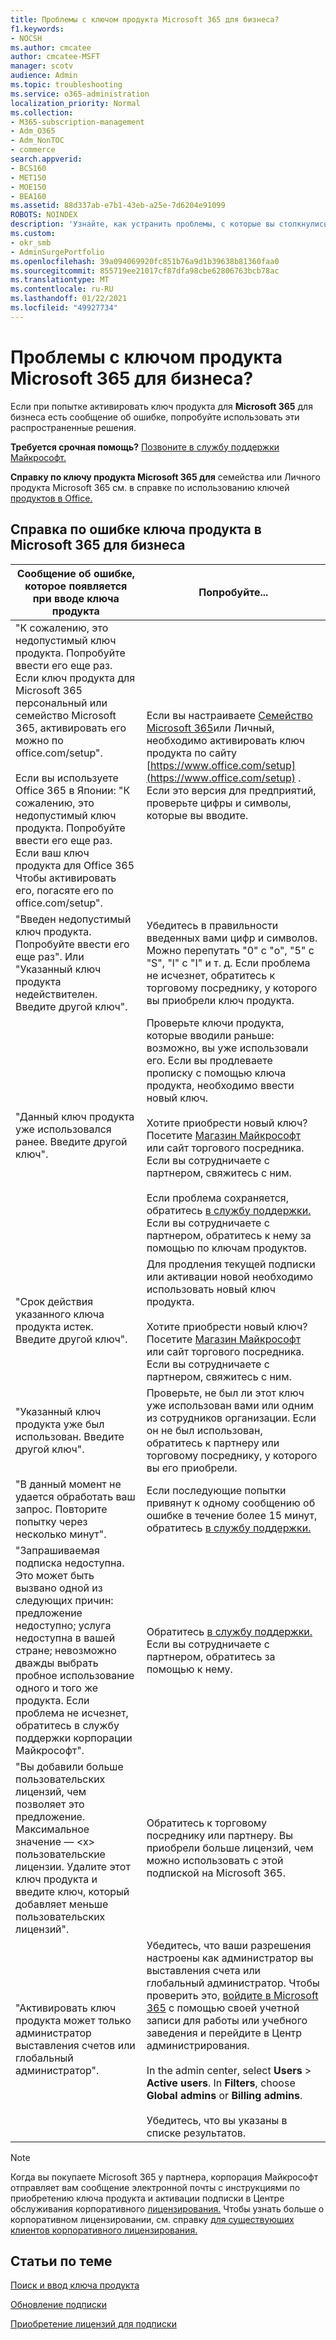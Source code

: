 ```yaml
---
title: Проблемы с ключом продукта Microsoft 365 для бизнеса?
f1.keywords:
- NOCSH
ms.author: cmcatee
author: cmcatee-MSFT
manager: scotv
audience: Admin
ms.topic: troubleshooting
ms.service: o365-administration
localization_priority: Normal
ms.collection:
- M365-subscription-management
- Adm_O365
- Adm_NonTOC
- commerce
search.appverid:
- BCS160
- MET150
- MOE150
- BEA160
ms.assetid: 88d337ab-e7b1-43eb-a25e-7d6204e91099
ROBOTS: NOINDEX
description: 'Узнайте, как устранить проблемы, с которые вы столкнулись при вводе ключа продукта для Microsoft 365 для бизнеса. '
ms.custom:
- okr_smb
- AdminSurgePortfolio
ms.openlocfilehash: 39a094069920fc851b76a9d1b39638b81360faa0
ms.sourcegitcommit: 855719ee21017cf87dfa98cbe62806763bcb78ac
ms.translationtype: MT
ms.contentlocale: ru-RU
ms.lasthandoff: 01/22/2021
ms.locfileid: "49927734"
---
```

# <a name="problems-with-your-microsoft-365-for-business-product-key"></a>Проблемы с ключом продукта Microsoft 365 для бизнеса?

Если при попытке активировать ключ продукта для **Microsoft 365** для бизнеса есть сообщение об ошибке, попробуйте использовать эти распространенные решения. 
  
 **Требуется срочная помощь?** [Позвоните в службу поддержки Майкрософт.](../admin/contact-support-for-business-products.md) 
  
 **Справку по ключу продукта Microsoft 365 для** семейства или Личного продукта Microsoft 365 см. в справке по использованию ключей [продуктов в Office.](https://support.microsoft.com/office/12a5763a-d45c-4685-8c95-a44500213759.aspx)
  
## <a name="product-key-error-help-with-microsoft-365-for-business"></a>Справка по ошибке ключа продукта в Microsoft 365 для бизнеса

| Сообщение об ошибке, которое появляется при вводе ключа продукта | Попробуйте... |
|--------------------------------------------------------------------------------------------------------------------------------------------------------------------------------------------------------------------------------------------------------------------------------------------------------------------------------------------------------|----------------------------------------------------------------------------------------------------------------------------------------------------------------------------------------------------------------------------------------------------------------------------------------------------------------------------------------------------------------------------------------------------------------------------------------------------------------------------|
| "К сожалению, это недопустимый ключ продукта. Попробуйте ввести его еще раз. Если ключ продукта для Microsoft 365 персональный или семейство Microsoft 365, активировать его можно по office.com/setup". <br/><br/>Если вы используете Office 365 в Японии: "К сожалению, это недопустимый ключ продукта. Попробуйте ввести его еще раз. Если ваш ключ продукта для Office 365 Чтобы активировать его, погасяте его по office.com/setup". | Если вы настраиваете [Семейство Microsoft 365](https://support.microsoft.com/office/28cbc8cf-1332-4f04-9123-9b660abb629e.aspx)или Личный, необходимо активировать ключ продукта по сайту [https://www.office.com/setup](https://www.office.com/setup) . Если это версия для предприятий, проверьте цифры и символы, которые вы вводите. |
| "Введен недопустимый ключ продукта. Попробуйте ввести его еще раз". Или "Указанный ключ продукта недействителен. Введите другой ключ". | Убедитесь в правильности введенных вами цифр и символов. Можно перепутать "0" с "o", "5" с "S", "l" с "I" и т. д. Если проблема не исчезнет, обратитесь к торговому посреднику, у которого вы приобрели ключ продукта. |
| "Данный ключ продукта уже использовался ранее. Введите другой ключ". | Проверьте ключи продукта, которые вводили раньше: возможно, вы уже использовали его. Если вы продлеваете прописку с помощью ключа продукта, необходимо ввести новый ключ.  <br/><br/>Хотите приобрести новый ключ? Посетите [Магазин Майкрософт](https://go.microsoft.com/fwlink/p/?LinkId=529160) или сайт торгового посредника. Если вы сотрудничаете с партнером, свяжитесь с ним.  <br/><br/>Если проблема сохраняется, обратитесь [в службу поддержки.](../admin/contact-support-for-business-products.md) Если вы сотрудничаете с партнером, обратитесь к нему за помощью по ключам продуктов. |
| "Срок действия указанного ключа продукта истек. Введите другой ключ". | Для продления текущей подписки или активации новой необходимо использовать новый ключ продукта.<br/><br/>Хотите приобрести новый ключ? Посетите [Магазин Майкрософт](https://go.microsoft.com/fwlink/p/?LinkId=529160) или сайт торгового посредника. Если вы сотрудничаете с партнером, свяжитесь с ним.   |
| "Указанный ключ продукта уже был использован. Введите другой ключ". | Проверьте, не был ли этот ключ уже использован вами или одним из сотрудников организации. Если он не был использован, обратитесь к партнеру или торговому посреднику, у которого вы его приобрели. |
| "В данный момент не удается обработать ваш запрос. Повторите попытку через несколько минут". | Если последующие попытки привянут к одному сообщению об ошибке в течение более 15 минут, обратитесь [в службу поддержки.](../admin/contact-support-for-business-products.md) |
| "Запрашиваемая подписка недоступна. Это может быть вызвано одной из следующих причин: предложение недоступно; услуга недоступна в вашей стране; невозможно дважды выбрать пробное использование одного и того же продукта. Если проблема не исчезнет, обратитесь в службу поддержки корпорации Майкрософт". | Обратитесь [в службу поддержки.](../admin/contact-support-for-business-products.md) Если вы сотрудничаете с партнером, обратитесь за помощью к нему. |
| "Вы добавили больше пользовательских лицензий, чем позволяет это предложение. Максимальное значение — \<x\> пользовательские лицензии. Удалите этот ключ продукта и введите ключ, который добавляет меньше пользовательских лицензий". | Обратитесь к торговому посреднику или партнеру. Вы приобрели больше лицензий, чем можно использовать с этой подпиской на Microsoft 365. |
| "Активировать ключ продукта может только администратор выставления счетов или глобальный администратор". | Убедитесь, что ваши разрешения настроены как администратор вы выставления счета или глобальный администратор. Чтобы проверить это,  [войдите в Microsoft 365](https://support.microsoft.com/office/e9eb7d51-5430-4929-91ab-6157c5a050b4) с помощью своей учетной записи для работы или учебного заведения и перейдите в Центр администрирования. <br/><br/>In the admin center, select **Users** \> **Active users**. In **Filters**, choose **Global admins** or **Billing admins**.  <br/><br/>Убедитесь, что вы указаны в списке результатов. |
   
> [!NOTE]
> Когда вы покупаете Microsoft 365 у партнера, корпорация Майкрософт отправляет вам сообщение электронной почты с инструкциями по приобретению ключа продукта и активации подписки в Центре обслуживания корпоративного [лицензирования.](https://go.microsoft.com/fwlink/p/?LinkID=282016) Чтобы узнать больше о корпоративном лицензировании, см. справку [для существующих клиентов корпоративного лицензирования.](https://go.microsoft.com/fwlink/p/?LinkId=534992) 
  
## <a name="related-articles"></a>Статьи по теме

[Поиск и ввод ключа продукта](enter-your-product-key.md)
  
[Обновление подписки](subscriptions/renew-your-subscription.md)
  
[Приобретение лицензий для подписки](licenses/buy-licenses.md)

